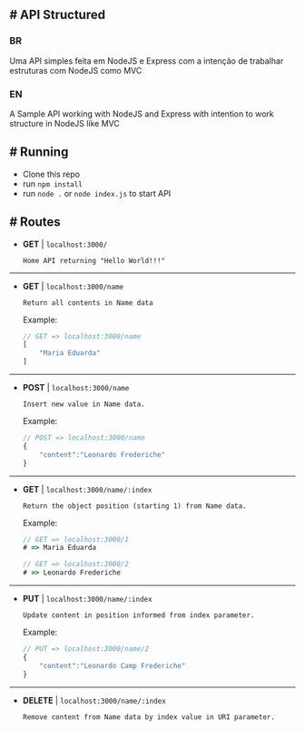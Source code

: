 ## # API Structured

### BR

Uma API simples feita em NodeJS e Express com a intenção de trabalhar estruturas com NodeJS como MVC

### EN

A Sample API working with NodeJS and Express with intention to work structure in NodeJS like MVC


## # Running

- Clone this repo
- run `npm install`
- run `node .` or `node index.js` to start API

## # Routes

- **GET** | `localhost:3000/`
    ```
    Home API returning "Hello World!!!"
    ```

---

- **GET** | `localhost:3000/name`

    ```
    Return all contents in Name data
    ```

    Example:
    ```js
    // GET => localhost:3000/name
    [
        "Maria Eduarda"
    ]
    ```

---

- **POST** | `localhost:3000/name`

    ```
    Insert new value in Name data.
    ```
    
    Example:
    ```js
    // POST => localhost:3000/name
    {
        "content":"Leonardo Frederiche"
    }
    ```

---

- **GET** | `localhost:3000/name/:index`

    ```
    Return the object position (starting 1) from Name data.
    ```

    Example:
    ```js
    // GET => localhost:3000/1
    # => Maria Eduarda

    // GET => localhost:3000/2
    # => Leonardo Frederiche
    ```

---

- **PUT** | `localhost:3000/name/:index`
    ```
    Update content in position informed from index parameter.
    ```

    Example:
    ```js
    // PUT => localhost:3000/name/2
    {
        "content":"Leonardo Camp Frederiche"
    }
    ```
    
---

- **DELETE** | `localhost:3000/name/:index`
    ```
    Remove content from Name data by index value in URI parameter.
    ```